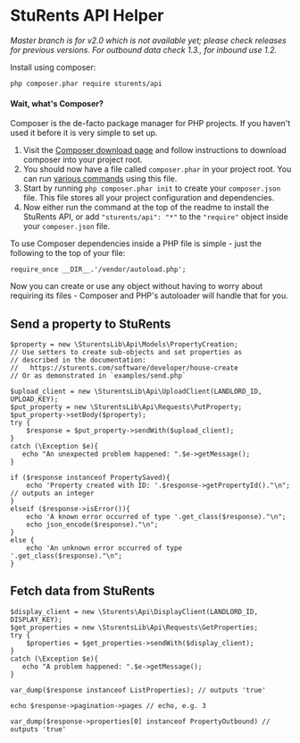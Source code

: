 # StuRents API Helper

_Master branch is for v2.0 which is not available yet; please check releases for previous versions. For outbound data check 1.3.*, for inbound use 1.2.*_

Install using composer:

    php composer.phar require sturents/api

#### Wait, what's Composer?

Composer is the de-facto package manager for PHP projects. If you haven't used it before it is very simple to set up.

1. Visit the [Composer download page](https://getcomposer.org/download/) and follow instructions to download composer into your project root.
1. You should now have a file called `composer.phar` in your project root. You can run [various commands](https://getcomposer.org/doc/03-cli.md) using this file.
1. Start by running `php composer.phar init` to create your `composer.json` file. This file stores all your project configuration and dependencies.
1. Now either run the command at the top of the readme to install the StuRents API, or add `"sturents/api": "*"` to the `"require"` object inside your `composer.json` file.

To use Composer dependencies inside a PHP file is simple - just the following to the top of your file:

    require_once __DIR__.'/vendor/autoload.php';

Now you can create or use any object without having to worry about requiring its files - Composer and PHP's autoloader will handle that for you.

## Send a property to StuRents

    $property = new \SturentsLib\Api\Models\PropertyCreation;
    // Use setters to create sub-objects and set properties as
    // described in the documentation:
    //   https://sturents.com/software/developer/house-create
    // Or as demonstrated in `examples/send.php`
    
    $upload_client = new \SturentsLib\Api\UploadClient(LANDLORD_ID, UPLOAD_KEY);
    $put_property = new \SturentsLib\Api\Requests\PutProperty;
    $put_property->setBody($property);
    try {
        $response = $put_property->sendWith($upload_client);
    }
    catch (\Exception $e){
       echo "An unexpected problem happened: ".$e->getMessage();
    }
    
    if ($response instanceof PropertySaved){
    	echo 'Property created with ID: '.$response->getPropertyId()."\n"; // outputs an integer
    }
    elseif ($response->isError()){
    	echo 'A known error occurred of type '.get_class($response)."\n";
    	echo json_encode($response)."\n";
    }
    else {
    	echo 'An unknown error occurred of type '.get_class($response)."\n";
    }
    
## Fetch data from StuRents

    $display_client = new \Sturents\Api\DisplayClient(LANDLORD_ID, DISPLAY_KEY);
    $get_properties = new \SturentsLib\Api\Requests\GetProperties;
    try {
        $properties = $get_properties->sendWith($display_client);
    }
    catch (\Exception $e){
       echo "A problem happened: ".$e->getMessage();
    }
    
    var_dump($response instanceof ListProperties); // outputs 'true'
    
    echo $response->pagination->pages // echo, e.g. 3
    
    var_dump($response->properties[0] instanceof PropertyOutbound) // outputs 'true'
